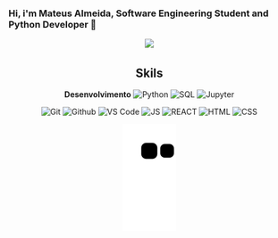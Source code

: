 ### Hi, i'm Mateus Almeida, Software Engineering Student and Python Developer 👋

<div align="center">
    <a href="https://www.linkedin.com/in/mateus-de-almeida-7555641bb/" target="_blank"><img src="https://img.shields.io/badge/-LinkedIn-FD9089?style=for-the-badge&logo=linkedin&logoColor=white" target="_blank"></a>

## Skils
**Desenvolvimento**
![Python](https://img.shields.io/badge/-Python-black?style=flat-square&logo=Python)
![SQL](https://img.shields.io/badge/-SQL-black?style=flat-square&logo=sql)
![Jupyter](https://img.shields.io/badge/-Jupyter-black?style=flat-square&logo=Jupyter)

![Git](https://img.shields.io/badge/-Git-black?style=flat-square&logo=Git)
![Github](https://img.shields.io/badge/-Github-black?style=flat-square&logo=Github)
![VS Code](https://img.shields.io/badge/-VS%20Code-black?logoColor=blue&style=flat-square&logo=visual-studio-code)
![JS](https://img.shields.io/badge/-Java%20Script-black?style=flat-square&logo=javascript)
![REACT](https://img.shields.io/badge/-React%20JS-black?style=flat-square&logo=react)
![HTML](https://img.shields.io/badge/-HTML5-black?style=flat-square&logo=html5)
![CSS](https://img.shields.io/badge/-CSS-black?logoColor=blue&style=flat-square&logo=css3)


![Snake animation](https://github.com/almeida11/almeida11/blob/output/github-contribution-grid-snake.svg)



